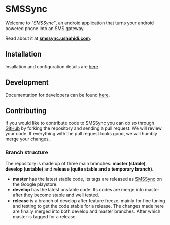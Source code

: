 # SMSSync

Welcome to *"SMSSync"*, an android application that turns your android powered phone into an SMS gateway.

Read about it at **[smssync.ushahidi.com](http://smssync.ushahidi.com/)**.

## Installation

Insallation and configuration details are [here][1].

## Development

Documentation for developers can be found [here][2].

## Contributing

If you would like to contribute code to SMSSync you can do so through [GitHub][3] by forking the repository and sending a pull request. We will review your code. If everything with the pull request looks good, we will humbly merge your changes.

### Branch structure

The repository is made up of three main branches: **master (stable)**, **develop (ustable)** and **release (quite stable and a temporary branch)**.

* **master** has the latest stable code, its tags are released as [SMSSync][4] on the Google playstore.
* **develop** has the latest unstable code. Its codes are merge into master after they become stable and well tested.
* **release** is a branch of develop after feature freeze. mainly for fine tuning and testing to get the code stable for a release. The changes made here are finally merged into both develop and master branches. After which master is tagged for a release.

[1]: http://smssync.ushahidi.com/howto
[2]: http://smssync.ushahidi.com/doc
[3]: https://github.com/ushahidi/SMSSync
[4]: https://play.google.com/store/apps/details?id=org.addhen.smssync
